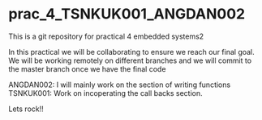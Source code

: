 # prac_4_TSNKUK001_ANGDAN002
This is a git repository for practical 4 embedded systems2

In this practical we will be collaborating to ensure we reach our final goal.
We will be working remotely on different branches and we will commit to the master branch once we have the final code

ANGDAN002: I will mainly work on the section of writing functions
TSNKUK001: Work on incoperating the call backs section.

Lets rock!!
